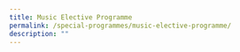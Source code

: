 ```yaml
---
title: Music Elective Programme
permalink: /special-programmes/music-elective-programme/
description: ""
---
```

